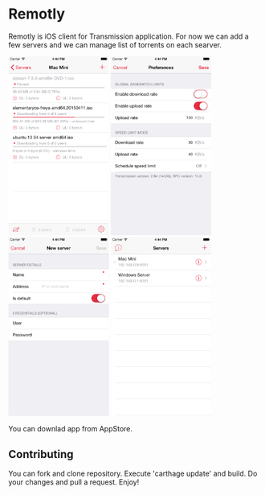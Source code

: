 # Remotly
Remotly is iOS client for Transmission application. For now we can add a few servers and we can manage list of torrents on each searver.

<img src="https://raw.githubusercontent.com/mczachurski/remotly-ios/develop/Images/01.png" width="200" >
<img src="https://raw.githubusercontent.com/mczachurski/remotly-ios/develop/Images/02.png" width="200" >
<img src="https://raw.githubusercontent.com/mczachurski/remotly-ios/develop/Images/03.png" width="200" >
<img src="https://raw.githubusercontent.com/mczachurski/remotly-ios/develop/Images/04.png" width="200" >

You can downlad app from AppStore.

## Contributing
You can fork and clone repository. Execute 'carthage update' and build. Do your changes and pull a request. Enjoy!